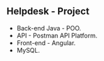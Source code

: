 ## Helpdesk - Project

- Back-end Java - POO.
- API - Postman API Platform.
- Front-end - Angular.
- MySQL.
